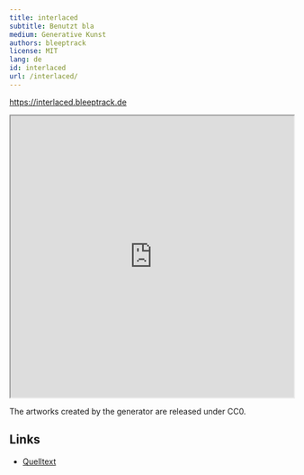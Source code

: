 ```yaml
---
title: interlaced
subtitle: Benutzt bla
medium: Generative Kunst
authors: bleeptrack
license: MIT
lang: de
id: interlaced
url: /interlaced/
---
```


<https://interlaced.bleeptrack.de>

<iframe src="https://interlaced.bleeptrack.de" width="100%" height="500" ></iframe>

The artworks created by the generator are released under CC0.

## Links

- [Quelltext](https://github.com/bleeptrack/interlaced)
